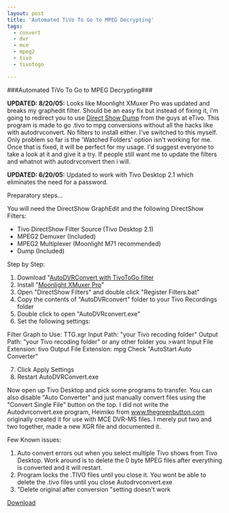 ```yaml
---
layout: post
title: 'Automated TiVo To Go to MPEG Decrypting'
tags:
  - convert
  - dvr
  - mce
  - mpeg2
  - tivo
  - tivotogo

---
```


###Automated TiVo To Go to MPEG Decrypting###


**UPDATED: 8/20/05:**
Looks like Moonlight XMuxer Pro was updated and breaks my graphedit filter. Should be an easy fix but instead of fixing it, i'm going to redirect you to use <a href="http://prish.com/etivo/tbr.htm" onclick="javascript:urchinTracker ('/outbound/article/prish.com');">Direct Show Dump</a> from the guys at eTivo. This program is made to go .tivo to mpg conversions without all the hacks like with autodrvconvert. No filters to install either. I've switched to this myself. Only problem so far is the 'Watched Folders' option isn't working for me. Once that is fixed, it will be perfect for my usage. I'd suggest everyone to take a look at it and give it a try. If people still want me to update the filters and whatnot with autodrvconvert then i will.

**UPDATED: 6/20/05:**
Updated to work with Tivo Desktop 2.1 which eliminates the need for a password.

Preparatory steps...

You will need the DirectShow GraphEdit and the following DirectShow Filters:

* Tivo DirectShow Filter Source (Tivo Desktop 2.1)
* MPEG2 Demuxer (Included)
* MPEG2 Multiplexer (Moonlight M71 recommended)
* Dump (Included)

Step by Step:

1. Download "<a href="http://www.the8thsign.com/download/auto_ttg.zip">AutoDVRConvert with TivoToGo filter</a>
2. Install "<a href="http://www.elecard.com/ftp/pub/Xmuxer/xmuxer_pro_pr.zip">Moonlight XMuxer Pro</a>"
3. Open "DirectShow Filters" and double click "Register Filters.bat"
4. Copy the contents of "AutoDVRconvert" folder to your Tivo Recordings folder
5. Double click to open "AutoDVRconvert.exe"
6. Set the following settings:

Filter Graph to Use: TTG.xgr
Input Path: "your Tivo recoding folder"
Output Path: "your Tivo recoding folder" or any other folder you >want
Input File Extension: tivo
Output File Extension: mpg
Check "AutoStart Auto Converter"

7. Click Apply Settings
8. Restart AutoDVRConvert.exe

Now open up Tivo Desktop and pick some programs to transfer. You can also disable "Auto Converter" and just manually convert files using the "Convert Single File" button on the top.  I did not write the Autodvrconvert.exe program, Heimiko from <a href="http://www.thegreenbutton.com/community/shwmessage.aspx?ForumID=26&amp;MessageID=98810">www.thegreenbutton.com</a> originally created it for use with MCE DVR-MS files. I merely put two and two together, made a new XGR file and documented it.

Few Known issues:
1. Auto convert errors out when you select multiple Tivo shows from Tivo Desktop. Work around is to delete the 0 byte MPEG files after everything is converted and it will restart.
2. Program locks the .TIVO files until you close it. You wont be able to delete the .tivo files until you close Autodrvconvert.exe
3. "Delete original after conversion "setting doesn't work

<a href="http://www.the8thsign.com/download/auto_ttg.zip" class="btn btn-large btn-primary">Download</a>
